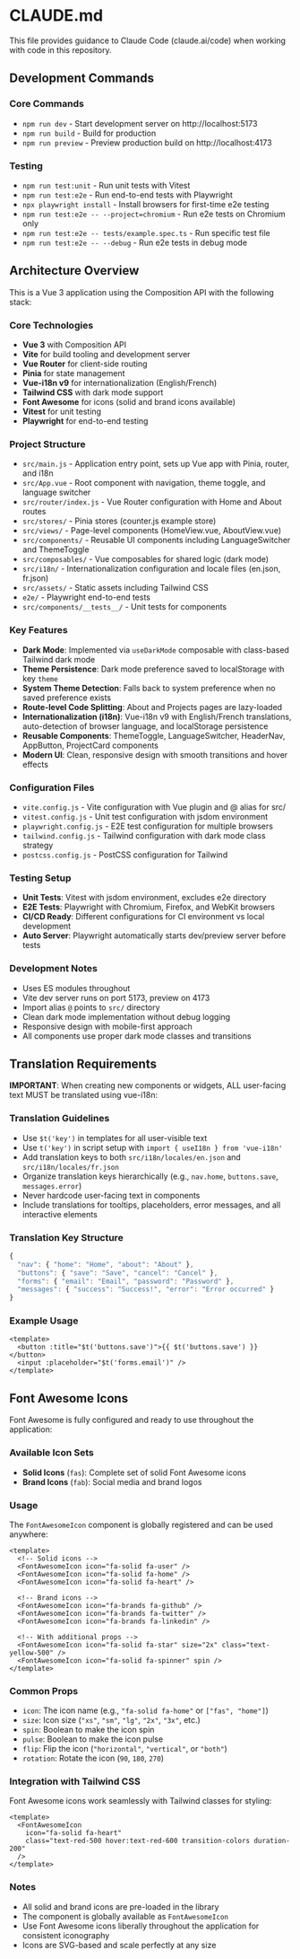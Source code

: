 # CLAUDE.md

This file provides guidance to Claude Code (claude.ai/code) when working with code in this repository.

## Development Commands

### Core Commands
- `npm run dev` - Start development server on http://localhost:5173
- `npm run build` - Build for production
- `npm run preview` - Preview production build on http://localhost:4173

### Testing
- `npm run test:unit` - Run unit tests with Vitest
- `npm run test:e2e` - Run end-to-end tests with Playwright
- `npx playwright install` - Install browsers for first-time e2e testing
- `npm run test:e2e -- --project=chromium` - Run e2e tests on Chromium only
- `npm run test:e2e -- tests/example.spec.ts` - Run specific test file
- `npm run test:e2e -- --debug` - Run e2e tests in debug mode

## Architecture Overview

This is a Vue 3 application using the Composition API with the following stack:

### Core Technologies
- **Vue 3** with Composition API
- **Vite** for build tooling and development server
- **Vue Router** for client-side routing
- **Pinia** for state management
- **Vue-i18n v9** for internationalization (English/French)
- **Tailwind CSS** with dark mode support
- **Font Awesome** for icons (solid and brand icons available)
- **Vitest** for unit testing
- **Playwright** for end-to-end testing

### Project Structure
- `src/main.js` - Application entry point, sets up Vue app with Pinia, router, and i18n
- `src/App.vue` - Root component with navigation, theme toggle, and language switcher
- `src/router/index.js` - Vue Router configuration with Home and About routes
- `src/stores/` - Pinia stores (counter.js example store)
- `src/views/` - Page-level components (HomeView.vue, AboutView.vue)
- `src/components/` - Reusable UI components including LanguageSwitcher and ThemeToggle
- `src/composables/` - Vue composables for shared logic (dark mode)
- `src/i18n/` - Internationalization configuration and locale files (en.json, fr.json)
- `src/assets/` - Static assets including Tailwind CSS
- `e2e/` - Playwright end-to-end tests
- `src/components/__tests__/` - Unit tests for components

### Key Features
- **Dark Mode**: Implemented via `useDarkMode` composable with class-based Tailwind dark mode
- **Theme Persistence**: Dark mode preference saved to localStorage with key `theme`
- **System Theme Detection**: Falls back to system preference when no saved preference exists
- **Route-level Code Splitting**: About and Projects pages are lazy-loaded
- **Internationalization (i18n)**: Vue-i18n v9 with English/French translations, auto-detection of browser language, and localStorage persistence
- **Reusable Components**: ThemeToggle, LanguageSwitcher, HeaderNav, AppButton, ProjectCard components
- **Modern UI**: Clean, responsive design with smooth transitions and hover effects

### Configuration Files
- `vite.config.js` - Vite configuration with Vue plugin and @ alias for src/
- `vitest.config.js` - Unit test configuration with jsdom environment
- `playwright.config.js` - E2E test configuration for multiple browsers
- `tailwind.config.js` - Tailwind configuration with dark mode class strategy
- `postcss.config.js` - PostCSS configuration for Tailwind

### Testing Setup
- **Unit Tests**: Vitest with jsdom environment, excludes e2e directory
- **E2E Tests**: Playwright with Chromium, Firefox, and WebKit browsers
- **CI/CD Ready**: Different configurations for CI environment vs local development
- **Auto Server**: Playwright automatically starts dev/preview server before tests

### Development Notes
- Uses ES modules throughout
- Vite dev server runs on port 5173, preview on 4173
- Import alias `@` points to `src/` directory
- Clean dark mode implementation without debug logging
- Responsive design with mobile-first approach
- All components use proper dark mode classes and transitions

## Translation Requirements

**IMPORTANT**: When creating new components or widgets, ALL user-facing text MUST be translated using vue-i18n:

### Translation Guidelines
- Use `$t('key')` in templates for all user-visible text
- Use `t('key')` in script setup with `import { useI18n } from 'vue-i18n'`
- Add translation keys to both `src/i18n/locales/en.json` and `src/i18n/locales/fr.json`
- Organize translation keys hierarchically (e.g., `nav.home`, `buttons.save`, `messages.error`)
- Never hardcode user-facing text in components
- Include translations for tooltips, placeholders, error messages, and all interactive elements

### Translation Key Structure
```javascript
{
  "nav": { "home": "Home", "about": "About" },
  "buttons": { "save": "Save", "cancel": "Cancel" },
  "forms": { "email": "Email", "password": "Password" },
  "messages": { "success": "Success!", "error": "Error occurred" }
}
```

### Example Usage
```vue
<template>
  <button :title="$t('buttons.save')">{{ $t('buttons.save') }}</button>
  <input :placeholder="$t('forms.email')" />
</template>
```

## Font Awesome Icons

Font Awesome is fully configured and ready to use throughout the application:

### Available Icon Sets
- **Solid Icons** (`fas`): Complete set of solid Font Awesome icons
- **Brand Icons** (`fab`): Social media and brand logos

### Usage
The `FontAwesomeIcon` component is globally registered and can be used anywhere:

```vue
<template>
  <!-- Solid icons -->
  <FontAwesomeIcon icon="fa-solid fa-user" />
  <FontAwesomeIcon icon="fa-solid fa-home" />
  <FontAwesomeIcon icon="fa-solid fa-heart" />
  
  <!-- Brand icons -->
  <FontAwesomeIcon icon="fa-brands fa-github" />
  <FontAwesomeIcon icon="fa-brands fa-twitter" />
  <FontAwesomeIcon icon="fa-brands fa-linkedin" />
  
  <!-- With additional props -->
  <FontAwesomeIcon icon="fa-solid fa-star" size="2x" class="text-yellow-500" />
  <FontAwesomeIcon icon="fa-solid fa-spinner" spin />
</template>
```

### Common Props
- `icon`: The icon name (e.g., `"fa-solid fa-home"` or `["fas", "home"]`)
- `size`: Icon size (`"xs"`, `"sm"`, `"lg"`, `"2x"`, `"3x"`, etc.)
- `spin`: Boolean to make the icon spin
- `pulse`: Boolean to make the icon pulse
- `flip`: Flip the icon (`"horizontal"`, `"vertical"`, or `"both"`)
- `rotation`: Rotate the icon (`90`, `180`, `270`)

### Integration with Tailwind CSS
Font Awesome icons work seamlessly with Tailwind classes for styling:

```vue
<template>
  <FontAwesomeIcon 
    icon="fa-solid fa-heart" 
    class="text-red-500 hover:text-red-600 transition-colors duration-200" 
  />
</template>
```

### Notes
- All solid and brand icons are pre-loaded in the library
- The component is globally available as `FontAwesomeIcon`
- Use Font Awesome icons liberally throughout the application for consistent iconography
- Icons are SVG-based and scale perfectly at any size